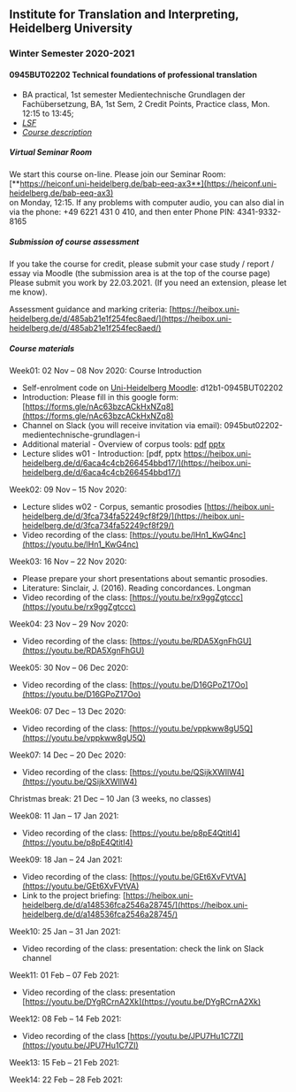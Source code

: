 ## Institute for Translation and Interpreting, Heidelberg University
### Winter Semester 2020-2021
#### 0945BUT02202 Technical foundations of professional translation
- BA practical, 1st semester  Medientechnische Grundlagen der Fachübersetzung, BA, 1st Sem, 2 Credit Points, Practice class, Mon.	12:15 to 13:45;
- [*LSF*](https://lsf.uni-heidelberg.de/qisserver/rds?state=verpublish&status=init&vmfile=no&publishid=323831&moduleCall=webInfo&publishConfFile=webInfo&publishSubDir=veranstaltung)
- [*Course description*](../teach2020-21-WS.md#0945BUT02202)

##### Virtual Seminar Room

We start this course on-line. Please join our Seminar Room:  
[**https://heiconf.uni-heidelberg.de/bab-eeq-ax3**](https://heiconf.uni-heidelberg.de/bab-eeq-ax3)  
on Monday, 12:15. If any problems with computer audio, you can also dial in via the phone: +49 6221 431 0 410, and then enter Phone PIN: 4341-9332-8165

##### Submission of course assessment

If you take the course for credit, please submit your case study / report / essay via Moodle (the submission area is at the top of the course page)
Please submit you work by 22.03.2021. (If you need an extension, please let me know).

Assessment guidance and marking criteria: [https://heibox.uni-heidelberg.de/d/485ab21e1f254fec8aed/](https://heibox.uni-heidelberg.de/d/485ab21e1f254fec8aed/)

##### Course materials

Week01: 02 Nov – 08 Nov 2020: Course Introduction  
- Self-enrolment code on [Uni-Heidelberg Moodle](https://moodle.uni-heidelberg.de/): d12b1-0945BUT02202
- Introduction: Please fill in this google form: [https://forms.gle/nAc63bzcACkHxNZq8](https://forms.gle/nAc63bzcACkHxNZq8)
- Channel on Slack (you will receive invitation via email): 0945but02202-medientechnische-grundlagen-i
- Additional material - Overview of corpus tools: [pdf](https://heibox.uni-heidelberg.de/f/4f721cae16374602b412/) [pptx](https://heibox.uni-heidelberg.de/f/fe4b099405f84d7a9c97/)
- Lecture slides w01 - Introduction: [pdf, pptx https://heibox.uni-heidelberg.de/d/6aca4c4cb266454bbd17/](https://heibox.uni-heidelberg.de/d/6aca4c4cb266454bbd17/)

Week02: 09 Nov – 15 Nov 2020:
- Lecture slides w02 - Corpus, semantic prosodies [https://heibox.uni-heidelberg.de/d/3fca734fa52249cf8f29/](https://heibox.uni-heidelberg.de/d/3fca734fa52249cf8f29/)
- Video recording of the class: [https://youtu.be/lHn1_KwG4nc](https://youtu.be/lHn1_KwG4nc)

Week03: 16 Nov – 22 Nov 2020:
- Please prepare your short presentations about semantic prosodies.
- Literature: Sinclair, J. (2016). Reading concordances. Longman
- Video recording of the class: [https://youtu.be/rx9ggZgtccc](https://youtu.be/rx9ggZgtccc)

Week04: 23 Nov – 29 Nov 2020:
- Video recording of the class: [https://youtu.be/RDA5XgnFhGU](https://youtu.be/RDA5XgnFhGU)

Week05: 30 Nov – 06 Dec 2020:
- Video recording of the class: [https://youtu.be/D16GPoZ17Oo](https://youtu.be/D16GPoZ17Oo)

Week06: 07 Dec – 13 Dec 2020:
- Video recording of the class: [https://youtu.be/vppkww8gU5Q](https://youtu.be/vppkww8gU5Q)

Week07: 14 Dec – 20 Dec 2020:
- Video recording of the class: [https://youtu.be/QSijkXWIlW4](https://youtu.be/QSijkXWIlW4)

Christmas break: 21 Dec – 10 Jan (3 weeks, no classes)  

Week08: 11 Jan – 17 Jan 2021:
- Video recording of the class: [https://youtu.be/p8pE4QtitI4](https://youtu.be/p8pE4QtitI4)

Week09: 18 Jan – 24 Jan 2021:
- Video recording of the class: [https://youtu.be/GEt6XvFVtVA](https://youtu.be/GEt6XvFVtVA)
- Link to the project briefing: [https://heibox.uni-heidelberg.de/d/a148536fca2546a28745/](https://heibox.uni-heidelberg.de/d/a148536fca2546a28745/)

Week10: 25 Jan – 31 Jan 2021:
- Video recording of the class: presentation: check the link on Slack channel

Week11: 01 Feb – 07 Feb 2021:
- Video recording of the class: presentation [https://youtu.be/DYgRCrnA2Xk](https://youtu.be/DYgRCrnA2Xk)

Week12: 08 Feb – 14 Feb 2021:
- Video recording of the class [https://youtu.be/JPU7Hu1C7ZI](https://youtu.be/JPU7Hu1C7ZI)

Week13: 15 Feb – 21 Feb 2021:

Week14: 22 Feb – 28 Feb 2021:
